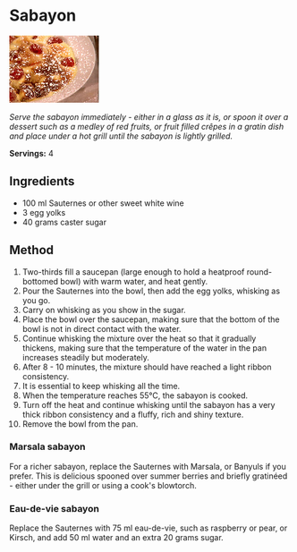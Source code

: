 # Sabayon

![Sabayon](resources/sabayon.png)

*Serve the sabayon immediately - either in a glass as it is, or spoon it over a dessert such as a medley of red fruits, or fruit filled crêpes in a gratin dish and place under a hot grill until the sabayon is lightly grilled.*

**Servings:** 4

## Ingredients
- 100 ml Sauternes or other sweet white wine
- 3 egg yolks
- 40 grams caster sugar

## Method
1. Two-thirds fill a saucepan (large enough to hold a heatproof round-bottomed bowl) with warm water, and heat gently. 
1. Pour the Sauternes into the bowl, then add the egg yolks, whisking as you go. 
1. Carry on whisking as you show in the sugar.
1. Place the bowl over the saucepan, making sure that the bottom of the bowl is not in direct contact with the water. 
1. Continue whisking the mixture over the heat so that it gradually thickens, making sure that the temperature of the water in the pan increases steadily but moderately.
1. After 8 - 10 minutes, the mixture should have reached a light ribbon consistency. 
1. It is essential to keep whisking all the time. 
1. When the temperature reaches 55°C, the sabayon is cooked.
1. Turn off the heat and continue whisking until the sabayon has a very thick ribbon consistency and a fluffy, rich and shiny texture. 
1. Remove the bowl from the pan.

### Marsala sabayon
For a richer sabayon, replace the Sauternes with Marsala, or Banyuls if you prefer. This is delicious spooned over summer berries and briefly gratinéed - either under the grill or using a cook's blowtorch.

### Eau-de-vie sabayon
Replace the Sauternes with 75 ml eau-de-vie, such as raspberry or pear, or Kirsch, and add 50 ml water and an extra 20 grams sugar.